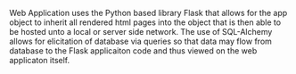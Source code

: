 Web Application uses the Python based library Flask that allows for the app object to inherit all rendered html pages into the object that is then able to be hosted unto a local or server side network. The use of SQL-Alchemy allows for elicitation of database via queries so that data may flow from database to the Flask applicaiton code and thus viewed on the web applicaton itself.
